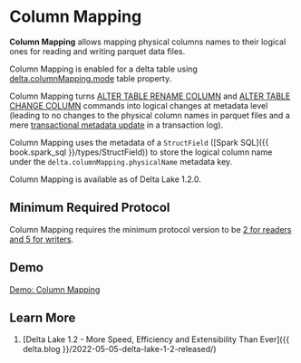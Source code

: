# Column Mapping

**Column Mapping** allows mapping physical columns names to their logical ones for reading and writing parquet data files.

Column Mapping is enabled for a delta table using [delta.columnMapping.mode](../table-properties/DeltaConfigs.md#COLUMN_MAPPING_MODE) table property.

Column Mapping turns [ALTER TABLE RENAME COLUMN](../commands/alter/AlterTableChangeColumnDeltaCommand.md) and [ALTER TABLE CHANGE COLUMN](../commands/alter/AlterTableChangeColumnDeltaCommand.md) commands into logical changes at metadata level (leading to no changes to the physical column names in parquet files and a mere [transactional metadata update](../commands/alter/AlterTableChangeColumnDeltaCommand.md#run-update) in a transaction log).

Column Mapping uses the metadata of a `StructField` ([Spark SQL]({{ book.spark_sql }}/types/StructField)) to  store the logical column name under the `delta.columnMapping.physicalName` metadata key.

Column Mapping is available as of Delta Lake 1.2.0.

## Minimum Required Protocol

Column Mapping requires the minimum protocol version to be [2 for readers and 5 for writers](DeltaColumnMappingBase.md#MIN_PROTOCOL_VERSION).

## Demo

[Demo: Column Mapping](../demo/column-mapping.md)

## Learn More

1. [Delta Lake 1.2 - More Speed, Efficiency and Extensibility Than Ever]({{ delta.blog }}/2022-05-05-delta-lake-1-2-released/)
